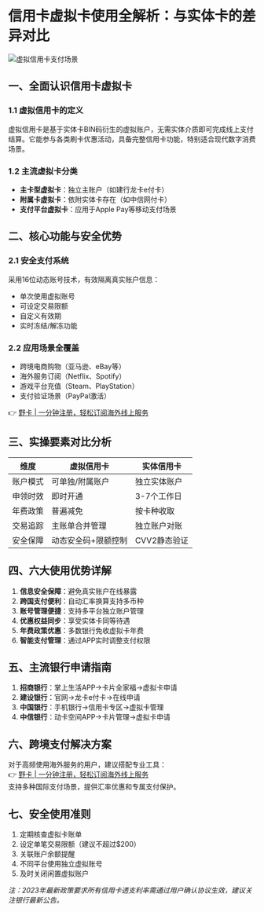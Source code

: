 # 信用卡虚拟卡使用全解析：与实体卡的差异对比

![虚拟信用卡支付场景](https://via.placeholder.com/800x400)

## 一、全面认识信用卡虚拟卡
### 1.1 虚拟信用卡的定义
虚拟信用卡是基于实体卡BIN码衍生的虚拟账户，无需实体介质即可完成线上支付结算。它能参与各类刷卡优惠活动，具备完整信用卡功能，特别适合现代数字消费场景。

### 1.2 主流虚拟卡分类
- **主卡型虚拟卡**：独立主账户（如建行龙卡e付卡）
- **附属卡虚拟卡**：依附实体卡存在（如中信网付卡）
- **支付平台虚拟卡**：应用于Apple Pay等移动支付场景

## 二、核心功能与安全优势
### 2.1 安全支付系统
采用16位动态账号技术，有效隔离真实账户信息：
- 单次使用虚拟账号
- 可设定交易限额
- 自定义有效期
- 实时冻结/解冻功能

### 2.2 应用场景全覆盖
- 跨境电商购物（亚马逊、eBay等）
- 海外服务订阅（Netflix、Spotify）
- 游戏平台充值（Steam、PlayStation）
- 支付验证场景（PayPal激活）

👉 [野卡 | 一分钟注册，轻松订阅海外线上服务](https://bbtdd.com/yeka)

## 三、实操要素对比分析
| 维度        | 虚拟信用卡           | 实体信用卡          |
|-------------|----------------------|---------------------|
| 账户模式    | 可单独/附属账户      | 独立实体账户        |
| 申领时效    | 即时开通             | 3-7个工作日         |
| 年费政策    | 普遍减免             | 按卡种收取          |
| 交易追踪    | 主账单合并管理       | 独立账户对账        |
| 安全保障    | 动态安全码+限额控制  | CVV2静态验证        |

## 四、六大使用优势详解
1. **信息安全保障**：避免真实账户在线暴露
2. **跨国支付便利**：自动汇率换算支持多币种
3. **账号管理便捷**：支持多平台独立账户管理
4. **优惠权益同步**：享受实体卡同等待遇
5. **年费政策优惠**：多数银行免收虚拟卡年费
6. **智能支付管理**：通过APP实时调整支付权限

## 五、主流银行申请指南
1. **招商银行**：掌上生活APP→卡片全家福→虚拟卡申请
2. **建设银行**：官网→龙卡e付卡→在线申请
3. **中国银行**：手机银行→信用卡专区→虚拟卡管理
4. **中信银行**：动卡空间APP→卡片管理→虚拟卡申请

## 六、跨境支付解决方案
对于高频使用海外服务的用户，建议搭配专业工具：  
👉 [野卡 | 一分钟注册，轻松订阅海外线上服务](https://bbtdd.com/yeka)  
支持多种国际支付场景，提供汇率优惠和专属支付保护。

## 七、安全使用准则
1. 定期核查虚拟卡账单
2. 设定单笔交易限额（建议不超过$200）
3. 关联账户余额提醒
4. 不同平台使用独立虚拟账号
5. 及时关闭闲置虚拟账户

*注：2023年最新政策要求所有信用卡透支利率需通过用户确认协议生效，建议关注银行最新公告。*